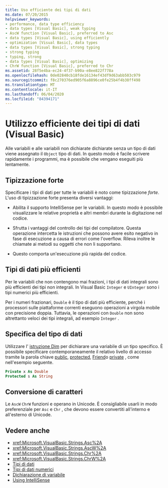 ```yaml
---
title: Uso efficiente dei tipi di dati
ms.date: 07/20/2015
helpviewer_keywords:
- performance, data type efficiency
- data types [Visual Basic], weak typing
- AscW function [Visual Basic], preferred to Asc
- data types [Visual Basic], using efficiently
- optimization [Visual Basic], data types
- data types [Visual Basic], strong typing
- strong typing
- typing, strong
- data types [Visual Basic], optimizing
- ChrW function [Visual Basic], preferred to Chr
ms.assetid: 28f5e4ba-ec24-4f37-b90a-e8ee822f778a
ms.openlocfilehash: 0de02840cb18fde16134ef43df9d63abb503c979
ms.sourcegitcommit: f8c270376ed905f6a8896ce0fe25b4f4b38ff498
ms.translationtype: MT
ms.contentlocale: it-IT
ms.lasthandoff: 06/04/2020
ms.locfileid: "84394171"
---
```

# <a name="efficient-use-of-data-types-visual-basic"></a>Utilizzo efficiente dei tipi di dati (Visual Basic)
Alle variabili e alle variabili non dichiarate dichiarate senza un tipo di dati viene assegnato il `Object` tipo di dati. In questo modo è facile scrivere rapidamente i programmi, ma è possibile che vengano eseguiti più lentamente.

## <a name="strong-typing"></a>Tipizzazione forte
 Specificare i tipi di dati per tutte le variabili è noto come tipizzazione *forte*. L'uso di tipizzazione forte presenta diversi vantaggi:

- Abilita il supporto IntelliSense per le variabili. In questo modo è possibile visualizzare le relative proprietà e altri membri durante la digitazione nel codice.

- Sfrutta i vantaggi del controllo dei tipi del compilatore. Questa operazione intercetta le istruzioni che possono avere esito negativo in fase di esecuzione a causa di errori come l'overflow. Rileva inoltre le chiamate ai metodi su oggetti che non li supportano.

- Questo comporta un'esecuzione più rapida del codice.

## <a name="most-efficient-data-types"></a>Tipi di dati più efficienti
 Per le variabili che non contengono mai frazioni, i tipi di dati integrali sono più efficienti dei tipi non integrali. In Visual Basic `Integer` e `UInteger` sono i tipi numerici più efficienti.

 Per i numeri frazionari, `Double` è il tipo di dati più efficiente, perché i processori sulle piattaforme correnti eseguono operazioni a virgola mobile con precisione doppia. Tuttavia, le operazioni con `Double` non sono altrettanto veloci dei tipi integrali, ad esempio `Integer` .

## <a name="specifying-data-type"></a>Specifica del tipo di dati
 Utilizzare l' [istruzione Dim](../../../language-reference/statements/dim-statement.md) per dichiarare una variabile di un tipo specifico. È possibile specificare contemporaneamente il relativo livello di accesso tramite la parola chiave [public](../../../language-reference/modifiers/public.md), [protected](../../../language-reference/modifiers/protected.md), [Friend](../../../language-reference/modifiers/friend.md)o [private](../../../language-reference/modifiers/private.md) , come nell'esempio seguente.

```vb
Private x As Double
Protected s As String
```

## <a name="character-conversion"></a>Conversione di caratteri
 Le `AscW` `ChrW` funzioni e operano in Unicode. È consigliabile usarli in modo preferenziale per `Asc` e `Chr` , che devono essere convertiti all'interno e all'esterno di Unicode.

## <a name="see-also"></a>Vedere anche

- <xref:Microsoft.VisualBasic.Strings.Asc%2A>
- <xref:Microsoft.VisualBasic.Strings.AscW%2A>
- <xref:Microsoft.VisualBasic.Strings.Chr%2A>
- <xref:Microsoft.VisualBasic.Strings.ChrW%2A>
- [Tipi di dati](index.md)
- [Tipi di dati numerici](numeric-data-types.md)
- [Dichiarazione di variabile](../variables/variable-declaration.md)
- [Using IntelliSense](/visualstudio/ide/using-intellisense)
